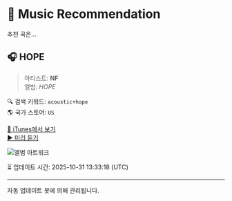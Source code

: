 
# 🎵 Music Recommendation

추천 곡은...

## 🎧 HOPE  
> 아티스트: **NF**  
> 앨범: _HOPE_  

🔍 검색 키워드: `acoustic+hope`  
🌎 국가 스토어: `US`

[🔗 iTunes에서 보기](https://music.apple.com/us/album/hope/1670412644?i=1670412645&uo=4)  
[▶️ 미리 듣기](https://audio-ssl.itunes.apple.com/itunes-assets/AudioPreview126/v4/41/64/d8/4164d8c6-934f-dab4-d091-cf84bddf06a1/mzaf_14539574139523582854.plus.aac.p.m4a)

![앨범 아트워크](https://is1-ssl.mzstatic.com/image/thumb/Music116/v4/5a/6d/1a/5a6d1a4e-ac13-c7e8-1eba-e80a35651622/23UMGIM07672.rgb.jpg/100x100bb.jpg)

⏳ 업데이트 시간: 2025-10-31 13:33:18 (UTC)

---
자동 업데이트 봇에 의해 관리됩니다.
